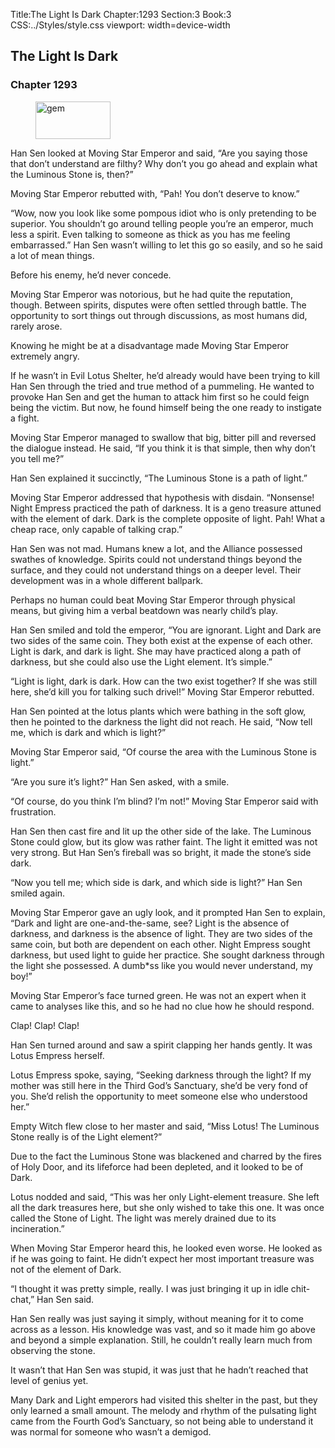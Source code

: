 Title:The Light Is Dark 
Chapter:1293 
Section:3 
Book:3 
CSS:../Styles/style.css 
viewport: width=device-width
  
## The Light Is Dark
### Chapter 1293 
<figure>
	<img src="../Images/gem.gif" alt="gem" id="gem" width="120" height="60" />
</figure>
  

  
  Han Sen looked at Moving Star Emperor and said, “Are you saying those that don’t understand are filthy? Why don’t you go ahead and explain what the Luminous Stone is, then?”

Moving Star Emperor rebutted with, “Pah! You don’t deserve to know.”

“Wow, now you look like some pompous idiot who is only pretending to be superior. You shouldn’t go around telling people you’re an emperor, much less a spirit. Even talking to someone as thick as you has me feeling embarrassed.” Han Sen wasn’t willing to let this go so easily, and so he said a lot of mean things.

Before his enemy, he’d never concede.

Moving Star Emperor was notorious, but he had quite the reputation, though. Between spirits, disputes were often settled through battle. The opportunity to sort things out through discussions, as most humans did, rarely arose.

Knowing he might be at a disadvantage made Moving Star Emperor extremely angry.

If he wasn’t in Evil Lotus Shelter, he’d already would have been trying to kill Han Sen through the tried and true method of a pummeling. He wanted to provoke Han Sen and get the human to attack him first so he could feign being the victim. But now, he found himself being the one ready to instigate a fight.

Moving Star Emperor managed to swallow that big, bitter pill and reversed the dialogue instead. He said, “If you think it is that simple, then why don’t you tell me?”

Han Sen explained it succinctly, “The Luminous Stone is a path of light.”

Moving Star Emperor addressed that hypothesis with disdain. “Nonsense! Night Empress practiced the path of darkness. It is a geno treasure attuned with the element of dark. Dark is the complete opposite of light. Pah! What a cheap race, only capable of talking crap.”

Han Sen was not mad. Humans knew a lot, and the Alliance possessed swathes of knowledge. Spirits could not understand things beyond the surface, and they could not understand things on a deeper level. Their development was in a whole different ballpark.

Perhaps no human could beat Moving Star Emperor through physical means, but giving him a verbal beatdown was nearly child’s play.

Han Sen smiled and told the emperor, “You are ignorant. Light and Dark are two sides of the same coin. They both exist at the expense of each other. Light is dark, and dark is light. She may have practiced along a path of darkness, but she could also use the Light element. It’s simple.”

“Light is light, dark is dark. How can the two exist together? If she was still here, she’d kill you for talking such drivel!” Moving Star Emperor rebutted.

Han Sen pointed at the lotus plants which were bathing in the soft glow, then he pointed to the darkness the light did not reach. He said, “Now tell me, which is dark and which is light?”

Moving Star Emperor said, “Of course the area with the Luminous Stone is light.”

“Are you sure it’s light?” Han Sen asked, with a smile.

“Of course, do you think I’m blind? I’m not!” Moving Star Emperor said with frustration.

Han Sen then cast fire and lit up the other side of the lake. The Luminous Stone could glow, but its glow was rather faint. The light it emitted was not very strong. But Han Sen’s fireball was so bright, it made the stone’s side dark.

“Now you tell me; which side is dark, and which side is light?” Han Sen smiled again.

Moving Star Emperor gave an ugly look, and it prompted Han Sen to explain, “Dark and light are one-and-the-same, see? Light is the absence of darkness, and darkness is the absence of light. They are two sides of the same coin, but both are dependent on each other. Night Empress sought darkness, but used light to guide her practice. She sought darkness through the light she possessed. A dumb*ss like you would never understand, my boy!”

Moving Star Emperor’s face turned green. He was not an expert when it came to analyses like this, and so he had no clue how he should respond.

Clap! Clap! Clap!

Han Sen turned around and saw a spirit clapping her hands gently. It was Lotus Empress herself.

Lotus Empress spoke, saying, “Seeking darkness through the light? If my mother was still here in the Third God’s Sanctuary, she’d be very fond of you. She’d relish the opportunity to meet someone else who understood her.”

Empty Witch flew close to her master and said, “Miss Lotus! The Luminous Stone really is of the Light element?”

Due to the fact the Luminous Stone was blackened and charred by the fires of Holy Door, and its lifeforce had been depleted, and it looked to be of Dark.

Lotus nodded and said, “This was her only Light-element treasure. She left all the dark treasures here, but she only wished to take this one. It was once called the Stone of Light. The light was merely drained due to its incineration.”

When Moving Star Emperor heard this, he looked even worse. He looked as if he was going to faint. He didn’t expect her most important treasure was not of the element of Dark.

“I thought it was pretty simple, really. I was just bringing it up in idle chit-chat,” Han Sen said.

Han Sen really was just saying it simply, without meaning for it to come across as a lesson. His knowledge was vast, and so it made him go above and beyond a simple explanation. Still, he couldn’t really learn much from observing the stone.

It wasn’t that Han Sen was stupid, it was just that he hadn’t reached that level of genius yet.

Many Dark and Light emperors had visited this shelter in the past, but they only learned a small amount. The melody and rhythm of the pulsating light came from the Fourth God’s Sanctuary, so not being able to understand it was normal for someone who wasn’t a demigod.
